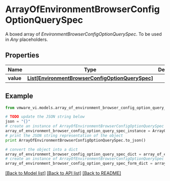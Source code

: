 # ArrayOfEnvironmentBrowserConfigOptionQuerySpec

A boxed array of *EnvironmentBrowserConfigOptionQuerySpec*. To be used in *Any* placeholders. 

## Properties
Name | Type | Description | Notes
------------ | ------------- | ------------- | -------------
**value** | [**List[EnvironmentBrowserConfigOptionQuerySpec]**](EnvironmentBrowserConfigOptionQuerySpec.md) |  | 

## Example

```python
from vmware_vi.models.array_of_environment_browser_config_option_query_spec import ArrayOfEnvironmentBrowserConfigOptionQuerySpec

# TODO update the JSON string below
json = "{}"
# create an instance of ArrayOfEnvironmentBrowserConfigOptionQuerySpec from a JSON string
array_of_environment_browser_config_option_query_spec_instance = ArrayOfEnvironmentBrowserConfigOptionQuerySpec.from_json(json)
# print the JSON string representation of the object
print ArrayOfEnvironmentBrowserConfigOptionQuerySpec.to_json()

# convert the object into a dict
array_of_environment_browser_config_option_query_spec_dict = array_of_environment_browser_config_option_query_spec_instance.to_dict()
# create an instance of ArrayOfEnvironmentBrowserConfigOptionQuerySpec from a dict
array_of_environment_browser_config_option_query_spec_form_dict = array_of_environment_browser_config_option_query_spec.from_dict(array_of_environment_browser_config_option_query_spec_dict)
```
[[Back to Model list]](../README.md#documentation-for-models) [[Back to API list]](../README.md#documentation-for-api-endpoints) [[Back to README]](../README.md)


